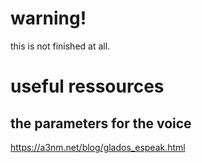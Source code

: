 # warning!
this is not finished at all.




# useful ressources

## the parameters for the voice
https://a3nm.net/blog/glados_espeak.html
